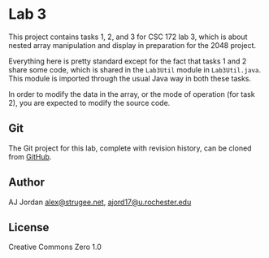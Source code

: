 # Lab 3

This project contains tasks 1, 2, and 3 for CSC 172 lab 3, which is about nested array manipulation and display in preparation for the 2048 project.

Everything here is pretty standard except for the fact that tasks 1 and 2 share some code, which is shared in the `Lab3Util` module in `Lab3Util.java`. This module is imported through the usual Java way in both these tasks.

In order to modify the data in the array, or the mode of operation (for task 2), you are expected to modify the source code.

## Git

The Git project for this lab, complete with revision history, can be cloned from [GitHub](https://github.com/strugee/csc-172-labs).

## Author

AJ Jordan <alex@strugee.net>, <ajord17@u.rochester.edu>

## License

Creative Commons Zero 1.0